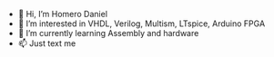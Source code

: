 - 👋 Hi, I’m Homero Daniel 
- 👀 I’m interested in VHDL, Verilog, Multism, LTspice, Arduino FPGA 
- 🌱 I’m currently learning Assembly and hardware
- 📫 Just text me

<!---
Homerodaniel7/Homerodaniel7 is a ✨ special ✨ repository because its `README.md` (this file) appears on your GitHub profile.
You can click the Preview link to take a look at your changes.
--->
